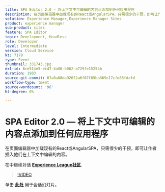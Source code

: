 ```yaml
---
title: SPA Editor 2.0 — 将上下文中可编辑的内容点添加到任何应用程序
description: 在页面编辑器中加载现有的React或AngularSPA，只需很少的干预，即可让作者插入他们在上下文中编辑的内容。 此会话作为Adobe Developers Live内容活动的一部分提供。
solution: Experience Manager,Experience Manager Sites
product: experience manager
sub-product: sites
feature: SPA Editor
topic: Development, Headless
role: Developer
level: Intermediate
version: Cloud Service
kt: 7178
type: Event
thumbnail: 331743.jpg
exl-id: 6ce514e5-ec47-4a86-b062-a729fe15254b
duration: 1903
source-git-commit: 07a0a88da92652a6f07f65ba369e17cfe85fdafd
workflow-type: tm+mt
source-wordcount: '96'
ht-degree: 0%

---
```


# SPA Editor 2.0 — 将上下文中可编辑的内容点添加到任何应用程序

在页面编辑器中加载现有的React或AngularSPA，只需很少的干预，即可让作者插入他们在上下文中编辑的内容。

在中继续对话 **[Experience League社区](https://adobe.ly/36Yd3v6)**.

>[!VIDEO](https://video.tv.adobe.com/v/331743/?quality=12&learn=on&hidetitle=true)

单击 **[此处](/help/adobe-developers-live/assets/spa-editor-2-0.pdf)** 用于会话幻灯片。
